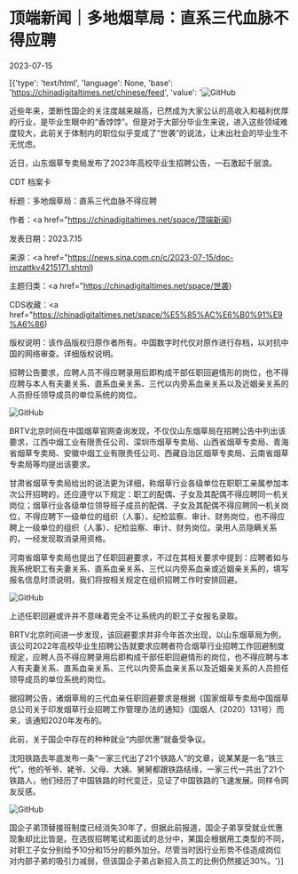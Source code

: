 # 顶端新闻｜多地烟草局：直系三代血脉不得应聘

2023-07-15

[{'type': 'text/html', 'language': None, 'base': 'https://chinadigitaltimes.net/chinese/feed', 'value': '![GitHub](https://chinadigitaltimes.net/chinese/files/2023/07/image-1689418095774.png)

近些年来，垄断性国企的关注度越来越高，已然成为大家公认的高收入和福利优厚的行业，是毕业生眼中的“香饽饽”。但是对于大部分毕业生来说，进入这些领域难度较大，此前关于体制内的职位似乎变成了“世袭”的说法，让未出社会的毕业生不无忧虑。

近日，山东烟草专卖局发布了2023年高校毕业生招聘公告，一石激起千层浪。



CDT 档案卡

标题：多地烟草局：直系三代血脉不得应聘

作者：<a href="https://chinadigitaltimes.net/space/顶端新闻)

发表日期：2023.7.15

来源：<a href="https://news.sina.com.cn/c/2023-07-15/doc-imzattkv4215171.shtml)

主题归类：<a href="https://chinadigitaltimes.net/space/世袭)

CDS收藏：<a href="https://chinadigitaltimes.net/space/%E5%85%AC%E6%B0%91%E9%A6%86)

版权说明：该作品版权归原作者所有。中国数字时代仅对原作进行存档，以对抗中国的网络审查。详细版权说明。





招聘公告要求，应聘人员不得应聘录用后即构成干部任职回避情形的岗位，也不得应聘与本人有夫妻关系、直系血亲关系、三代以内旁系血亲关系以及近姻亲关系的人员担任领导成员的单位系统的岗位。

![GitHub](https://chinadigitaltimes.net/chinese/files/2023/07/image-1689418133918.png)

BRTV北京时间在中国烟草官网查询发现，不仅仅山东烟草局在招聘公告中列出该要求，江西中烟工业有限责任公司、深圳市烟草专卖局、山西省烟草专卖局、青海省烟草专卖局、安徽中烟工业有限责任公司、西藏自治区烟草专卖局、云南省烟草专卖局等均提出该要求。

甘肃省烟草专卖局给出的说法更为详细，称烟草行业各级单位在职职工亲属参加本次公开招聘的，还应遵守以下规定：职工的配偶、子女及其配偶不得应聘同一机关岗位；烟草行业各级单位领导班子成员的配偶、子女及其配偶不得应聘同一机关岗位，不得应聘下一级单位的组织（人事）、纪检监察、审计、财务岗位，也不得应聘上一级单位的组织（人事）、纪检监察、审计、财务岗位。录用人员隐瞒关系的，一经发现取消录用资格。

河南省烟草专卖局也提出了任职回避要求，不过在其相关要求中提到：应聘者如与我系统职工有夫妻关系、直系血亲关系、三代以内旁系血亲或近姻亲关系的，填写报名信息时须说明，我们将按相关规定在组织招聘工作时安排回避。

![GitHub](https://chinadigitaltimes.net/chinese/files/2023/07/image-1689418157454.png)

上述任职回避或许并不意味着完全不让系统内的职工子女报名录取。

BRTV北京时间进一步发现，该回避要求并非今年首次出现，以山东烟草局为例，该公司2022年高校毕业生招聘公告就要求应聘者符合烟草行业招聘工作回避制度规定，应聘人员不得应聘录用后即构成干部任职回避情形的岗位，也不得应聘与本人有夫妻关系、直系血亲关系、三代以内旁系血亲关系以及近姻亲关系的人员担任领导成员的单位系统的岗位。

据招聘公告，诸烟草局的三代血亲任职回避要求是根据《国家烟草专卖局中国烟草总公司关于印发烟草行业招聘工作管理办法的通知》（国烟人〔2020〕131号）而来，该通知2020年发布的。

此前，关于国企中存在的种种就业“内部优惠”就备受争议。

沈阳铁路去年底发布一条“一家三代出了21个铁路人”的文章，说某某是一名“铁三代”，他的爷爷、姥爷、父母、大姨、舅舅都跟铁路结缘，一家三代一共出了21个铁路人，他们经历了中国铁路的时代变迁，见证了中国铁路的飞速发展。同样令网友反感。

![GitHub](https://chinadigitaltimes.net/chinese/files/2023/07/image-1689419087997.png)

国企子弟顶替接班制度已经消失30年了，但据此前报道，国企子弟享受就业优惠现象却比比皆是。在选拔招聘笔试和面试的总分中，某国企根据用工类型的不同，对职工子女分别给予10分和15分的额外加分。尽管当时因行业形势不佳造成岗位对内部子弟的吸引力减弱，但该国企子弟占新招入员工的比例仍然接近30%。'}]